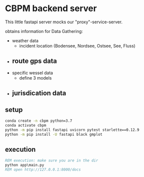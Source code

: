 # CBPM backend server

This little fastapi server mocks our "proxy"-service-server.

obtains information for Data Gathering:

- weather data
  - incident location (Bodensee, Nordsee, Ostsee, See, Fluss)
- route gps data
  - 
- specific wessel data
  - define 3 models
- jurisdication data
  - 

## setup

```cmd
conda create -n cbpm python=3.7
conda activate cbpm
python -m pip install fastapi uvicorn pytest starlette==0.12.9
python -m pip install -U fastapi black gmplot
```

## execution

```cmd
REM execution: make sure you are in the dir
python app\main.py
REM open http://127.0.0.1:8000/docs
```
